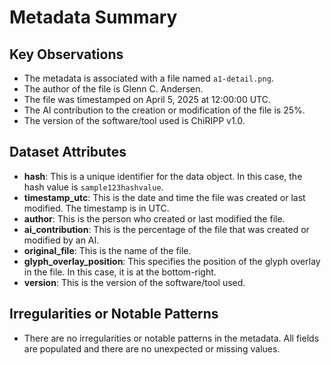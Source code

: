 # Metadata Summary

## Key Observations

- The metadata is associated with a file named `a1-detail.png`.
- The author of the file is Glenn C. Andersen.
- The file was timestamped on April 5, 2025 at 12:00:00 UTC.
- The AI contribution to the creation or modification of the file is 25%.
- The version of the software/tool used is ChiRIPP v1.0.

## Dataset Attributes

- **hash**: This is a unique identifier for the data object. In this case, the hash value is `sample123hashvalue`.
- **timestamp_utc**: This is the date and time the file was created or last modified. The timestamp is in UTC.
- **author**: This is the person who created or last modified the file.
- **ai_contribution**: This is the percentage of the file that was created or modified by an AI.
- **original_file**: This is the name of the file.
- **glyph_overlay_position**: This specifies the position of the glyph overlay in the file. In this case, it is at the bottom-right.
- **version**: This is the version of the software/tool used.

## Irregularities or Notable Patterns

- There are no irregularities or notable patterns in the metadata. All fields are populated and there are no unexpected or missing values.